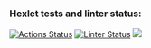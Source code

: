 ### Hexlet tests and linter status:

[![Actions Status](https://github.com/lusorich/frontend-project-lvl1/workflows/hexlet-check/badge.svg)](https://github.com/lusorich/frontend-project-lvl1/actions)
[![Linter Status](https://github.com/lusorich/frontend-project-lvl1/workflows/linter-check/badge.svg)](https://github.com/lusorich/frontend-project-lvl1/actions)
<a href="https://codeclimate.com/github/codeclimate/codeclimate/maintainability"><img src="https://api.codeclimate.com/v1/badges/a99a88d28ad37a79dbf6/maintainability" /></a>
